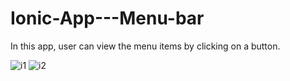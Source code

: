 # Ionic-App---Menu-bar

In this app, user can view the menu items by clicking on a button.

![i1](https://user-images.githubusercontent.com/72907216/132135904-1f7112f5-a6ba-4cf6-86b3-c56c407c8c35.PNG)
![i2](https://user-images.githubusercontent.com/72907216/132135908-07c17c04-2aa1-47aa-ba71-29670ced56f7.PNG)


